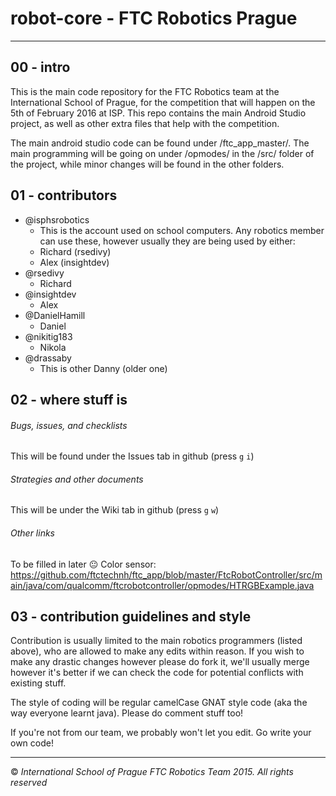 # robot-core - FTC Robotics Prague
----

## 00 - intro

This is the main code repository for the FTC Robotics team at the International School of Prague, for the competition that will happen on the 5th of February 2016 at ISP. This repo contains the main Android Studio project, as well as other extra files that help with the competition.

The main android studio code can be found under /ftc_app_master/. The main programming will be going on under /opmodes/ in the /src/ folder of the project, while minor changes will be found in the other folders.

## 01 - contributors

* @isphsrobotics
    * This is the account used on school computers. Any robotics member can use these, however usually they are being used by either:
    * Richard (rsedivy)
    * Alex (insightdev)
* @rsedivy
    * Richard
* @insightdev
    * Alex
* @DanielHamill
    * Daniel
* @nikitig183
    * Nikola
* @drassaby
    * This is other Danny (older one)

## 02 - where stuff is

###### Bugs, issues, and checklists
This will be found under the Issues tab in github (press `g` `i`)

###### Strategies and other documents
This will be under the Wiki tab in github (press `g` `w`)

###### Other links
To be filled in later :neutral_face:
Color sensor: https://github.com/ftctechnh/ftc_app/blob/master/FtcRobotController/src/main/java/com/qualcomm/ftcrobotcontroller/opmodes/HTRGBExample.java

## 03 - contribution guidelines and style

Contribution is usually limited to the main robotics programmers (listed above), who are allowed to make any edits within reason. If you wish to make any drastic changes however please do fork it, we'll usually merge however it's better if we can check the code for potential conflicts with existing stuff.

The style of coding will be regular camelCase GNAT style code (aka the way everyone learnt java). Please do comment stuff too!

If you're not from our team, we probably won't let you edit. Go write your own code!

----
:copyright: *International School of Prague FTC Robotics Team 2015. All rights reserved*
